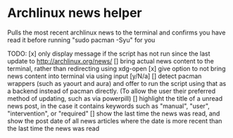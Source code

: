Archlinux news helper
=====================

Pulls the most recent archlinux news to the terminal and confirms you have read it before running "sudo pacman -Syu" for you


TODO:
[x] only display message if the script has not run since the last update to http://archlinux.org/news/
[] bring actual news content to the terminal, rather than redirecting using xdg-open
[x] give option to not bring news content into terminal via using input [y/N/a]
[] detect pacman wrappers (such as yaourt and aura) and offer to run the script using that as a backend instead of pacman directly. (To allow the user their preferred method of updating, such as via powerpill)
[] highlight the title of a unread news post, in the case it contains keywords such as "manual", "user", "intervention", or "required"
[] show the last time the news was read, and show the post date of all news articles where the date is more recent than the last time the news was read
